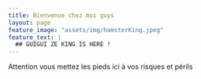 ```yaml
---
title: Bienvenue chez moi guys
layout: page
feature_image: "assets/img/hamsterKing.jpeg"
feature_text: |
  ## GUIGUI ZE KING IS HERE !
---
```


Attention vous mettez les pieds ici à vos risques et périls
